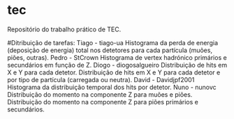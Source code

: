 # tec
Repositório do trabalho prático de TEC.

#Ditribuição de tarefas:
Tiago - tiago-ua
	Histograma da perda de energia (deposição de energia) total nos detetores para cada partícula (muões, piões, outras).
Pedro - StCrown
	Histograma de vertex hadrónico primários e secundários em função de Z.
Diogo - diogosalgueiro
	Distribuição de hits em X e Y para cada detetor.
	Distribuição de hits em X e Y para cada detetor e por tipo de partícula (carregada ou neutra).
David - Davidjpf2001
	 Histograma da distribuição temporal dos hits por detetor.
Nuno - nunovc
	Distribuição do momento na componente Z para muões e piões.
	Distribuição do momento na componente Z para piões primários e secundários.
